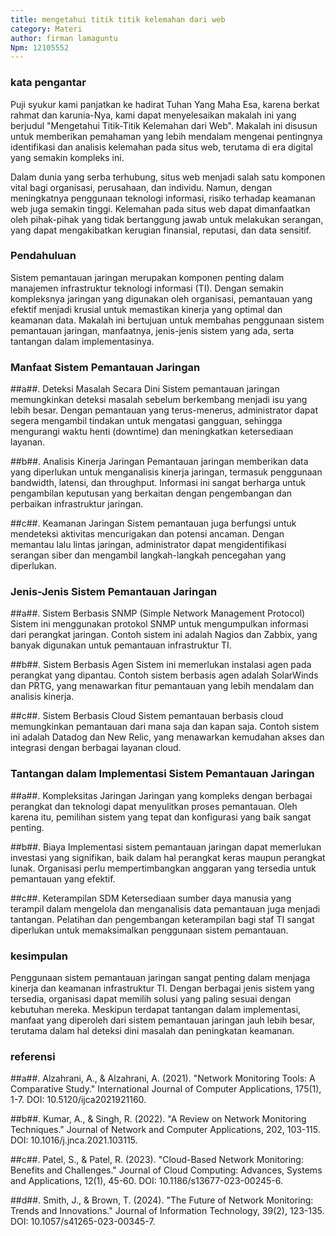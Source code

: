 ```yaml
---
title: mengetahui titik titik kelemahan dari web
category: Materi
author: firman lamaguntu
Npm: 12105552
---
```

### kata pengantar

Puji syukur kami panjatkan ke hadirat Tuhan Yang Maha Esa, karena berkat rahmat dan karunia-Nya, kami dapat menyelesaikan makalah ini yang berjudul "Mengetahui Titik-Titik Kelemahan dari Web". Makalah ini disusun untuk memberikan pemahaman yang lebih mendalam mengenai pentingnya identifikasi dan analisis kelemahan pada situs web, terutama di era digital yang semakin kompleks ini.

Dalam dunia yang serba terhubung, situs web menjadi salah satu komponen vital bagi organisasi, perusahaan, dan individu. Namun, dengan meningkatnya penggunaan teknologi informasi, risiko terhadap keamanan web juga semakin tinggi. Kelemahan pada situs web dapat dimanfaatkan oleh pihak-pihak yang tidak bertanggung jawab untuk melakukan serangan, yang dapat mengakibatkan kerugian finansial, reputasi, dan data sensitif.


### Pendahuluan

Sistem pemantauan jaringan merupakan komponen penting dalam manajemen infrastruktur teknologi informasi (TI). Dengan semakin kompleksnya jaringan yang digunakan oleh organisasi, pemantauan yang efektif menjadi krusial untuk memastikan kinerja yang optimal dan keamanan data. Makalah ini bertujuan untuk membahas penggunaan sistem pemantauan jaringan, manfaatnya, jenis-jenis sistem yang ada, serta tantangan dalam implementasinya.


### Manfaat Sistem Pemantauan Jaringan

##a##. Deteksi Masalah Secara Dini
Sistem pemantauan jaringan memungkinkan deteksi masalah sebelum berkembang menjadi isu yang lebih besar. Dengan pemantauan yang terus-menerus, administrator dapat segera mengambil tindakan untuk mengatasi gangguan, sehingga mengurangi waktu henti (downtime) dan meningkatkan ketersediaan layanan.

##b##. Analisis Kinerja Jaringan
Pemantauan jaringan memberikan data yang diperlukan untuk menganalisis kinerja jaringan, termasuk penggunaan bandwidth, latensi, dan throughput. Informasi ini sangat berharga untuk pengambilan keputusan yang berkaitan dengan pengembangan dan perbaikan infrastruktur jaringan.

##c##. Keamanan Jaringan
Sistem pemantauan juga berfungsi untuk mendeteksi aktivitas mencurigakan dan potensi ancaman. Dengan memantau lalu lintas jaringan, administrator dapat mengidentifikasi serangan siber dan mengambil langkah-langkah pencegahan yang diperlukan.

### Jenis-Jenis Sistem Pemantauan Jaringan

##a##. Sistem Berbasis SNMP (Simple Network Management Protocol)
Sistem ini menggunakan protokol SNMP untuk mengumpulkan informasi dari perangkat jaringan. Contoh sistem ini adalah Nagios dan Zabbix, yang banyak digunakan untuk pemantauan infrastruktur TI.

##b##. Sistem Berbasis Agen
Sistem ini memerlukan instalasi agen pada perangkat yang dipantau. Contoh sistem berbasis agen adalah SolarWinds dan PRTG, yang menawarkan fitur pemantauan yang lebih mendalam dan analisis kinerja.

##c##. Sistem Berbasis Cloud
Sistem pemantauan berbasis cloud memungkinkan pemantauan dari mana saja dan kapan saja. Contoh sistem ini adalah Datadog dan New Relic, yang menawarkan kemudahan akses dan integrasi dengan berbagai layanan cloud.

### Tantangan dalam Implementasi Sistem Pemantauan Jaringan

##a##. Kompleksitas Jaringan
Jaringan yang kompleks dengan berbagai perangkat dan teknologi dapat menyulitkan proses pemantauan. Oleh karena itu, pemilihan sistem yang tepat dan konfigurasi yang baik sangat penting.

##b##. Biaya
Implementasi sistem pemantauan jaringan dapat memerlukan investasi yang signifikan, baik dalam hal perangkat keras maupun perangkat lunak. Organisasi perlu mempertimbangkan anggaran yang tersedia untuk pemantauan yang efektif.

##c##. Keterampilan SDM
Ketersediaan sumber daya manusia yang terampil dalam mengelola dan menganalisis data pemantauan juga menjadi tantangan. Pelatihan dan pengembangan keterampilan bagi staf TI sangat diperlukan untuk memaksimalkan penggunaan sistem pemantauan.

  ### kesimpulan
Penggunaan sistem pemantauan jaringan sangat penting dalam menjaga kinerja dan keamanan infrastruktur TI. Dengan berbagai jenis sistem yang tersedia, organisasi dapat memilih solusi yang paling sesuai dengan kebutuhan mereka. Meskipun terdapat tantangan dalam implementasi, manfaat yang diperoleh dari sistem pemantauan jaringan jauh lebih besar, terutama dalam hal deteksi dini masalah dan peningkatan keamanan.

### referensi

##a##. Alzahrani, A., & Alzahrani, A. (2021). "Network Monitoring Tools: A Comparative Study." International Journal of Computer Applications, 175(1), 1-7. DOI: 10.5120/ijca2021921160.

##b##. Kumar, A., & Singh, R. (2022). "A Review on Network Monitoring Techniques." Journal of Network and Computer Applications, 202, 103-115. DOI: 10.1016/j.jnca.2021.103115.

##c##. Patel, S., & Patel, R. (2023). "Cloud-Based Network Monitoring: Benefits and Challenges." Journal of Cloud Computing: Advances, Systems and Applications, 12(1), 45-60. DOI: 10.1186/s13677-023-00245-6.

##d##. Smith, J., & Brown, T. (2024). "The Future of Network Monitoring: Trends and Innovations." Journal of Information Technology, 39(2), 123-135. DOI: 10.1057/s41265-023-00345-7.




